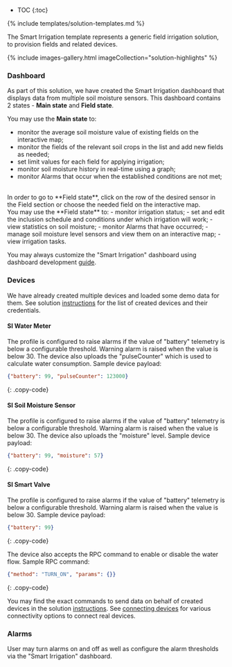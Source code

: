 
* TOC 
{:toc}

{% include templates/solution-templates.md %}

The Smart Irrigation template represents a generic field irrigation solution, to provision fields and related devices.

{% include images-gallery.html imageCollection="solution-highlights" %}

### Dashboard

As part of this solution, we have created the Smart Irrigation dashboard that displays data from multiple soil moisture sensors. This dashboard contains 2 states - **Main state** and  **Field state**.

You may use the **Main state** to:
- monitor the average soil moisture value of existing fields on the interactive map;
- monitor the fields of the relevant soil crops in the list and add new fields as needed;
- set limit values for each field for applying irrigation;
- monitor soil moisture history in real-time using a graph;
- monitor Alarms that occur when the established conditions are not met;

<br>
In order to go to **Field state**, click on the row of the desired sensor in the Field section or choose the needed field on the interactive map.

<br>
You may use the **Field state** to:
- monitor irrigation status;
- set and edit the inclusion schedule and conditions under which irrigation will work;
- view statistics on soil moisture;
- monitor Alarms that have occurred;
- manage soil moisture level sensors and view them on an interactive map;
- view irrigation tasks.

You may always customize the "Smart Irrigation" dashboard using dashboard development [guide](/docs/{{docsPrefix}}user-guide/dashboards/).

### Devices

We have already created multiple devices and loaded some demo data for them. See solution <a href="https://thingsboard.io/docs/{{docsPrefix}}solution-templates/overview/#install-solution-template">instructions</a> for the list of created devices and their credentials.

#### SI Water Meter
The profile is configured to raise alarms if the value of "battery" telemetry is below a configurable threshold. Warning alarm is raised when the value is below 30.
The device also uploads the "pulseCounter" which is used to calculate water consumption. Sample device payload:

```json
{"battery": 99, "pulseCounter": 123000}
```
{: .copy-code}

#### SI Soil Moisture Sensor
The profile is configured to raise alarms if the value of "battery" telemetry is below a configurable threshold. Warning alarm is raised when the value is below 30.
The device also uploads the "moisture" level. Sample device payload:
```json
{"battery": 99, "moisture": 57}
```
{: .copy-code}

#### SI Smart Valve
The profile is configured to raise alarms if the value of "battery" telemetry is below a configurable threshold. Warning alarm is raised when the value is below 30. Sample device payload:
```json
{"battery": 99}
```
{: .copy-code}

The device also accepts the RPC command to enable or disable the water flow. Sample RPC command:
```json
{"method": "TURN_ON", "params": {}}
```
{: .copy-code}

You may find the exact commands to send data on behalf of created devices in the solution [instructions](/docs/{{docsPrefix}}solution-templates/overview/#install-solution-template).
See [connecting devices](/docs/{{docsPrefix}}getting-started-guides/connectivity/) for various connectivity options to connect real devices.

### Alarms
User may turn alarms on and off as well as configure the alarm thresholds via the "Smart Irrigation" dashboard.








